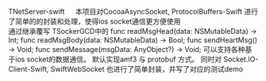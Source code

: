  TNetServer-swift
 　
 本项目对CocoaAsyncSocket, ProtocolBuffers-Swift 进行了简单的的封装和处理，使得ios socket通信更方便使用  
   通过继承覆写 TSockerGCD中的
    func readMsgHead(data: NSMutableData) -> Int;
    func readMsgBody(data: NSMutableData) -> Bool;
    func sendHeartMsg() -> Void;
    func sendMessage(msgData: AnyObject?) -> Void;
    可以支持各种基于ios socket的数据通信。 默认实现amf3 与 protobuf 方式。
  同时对   Socket.IO-Client-Swift, SwiftWebSocket  也进行了简单封装，并写了对应的测试demo
  
